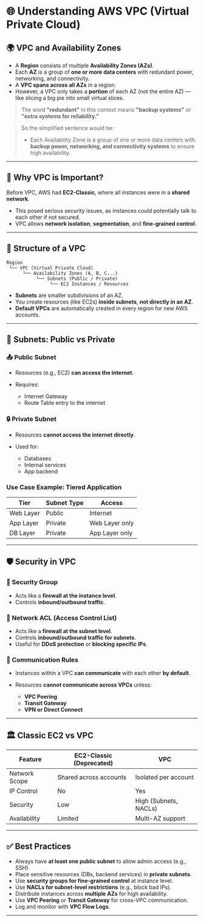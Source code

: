 # 🌐 Understanding AWS VPC (Virtual Private Cloud)

## 🌍 VPC and Availability Zones

* A **Region** consists of multiple **Availability Zones (AZs)**.
* Each **AZ** is a group of **one or more data centers** with redundant power, networking, and connectivity.
* A **VPC spans across all AZs** in a region.
* However, a VPC only takes a **portion** of each AZ (not the entire AZ) — like slicing a big pie into small virtual slices.

> The word **"redundant"** in this context means **"backup systems"** or **"extra systems for reliability."**

> So the simplified sentence would be:
> - Each Availability Zone is a group of one or more data centers with **backup power, networking, and connectivity systems** to ensure high availability.

---

## 🚀 Why VPC is Important?

Before VPC, AWS had **EC2-Classic**, where all instances were in a **shared network**.

* This posed serious security issues, as instances could potentially talk to each other if not secured.
* VPC allows **network isolation**, **segmentation**, and **fine-grained control**.

---

## 🧱 Structure of a VPC

```
Region
 └── VPC (Virtual Private Cloud)
      └── Availability Zones (A, B, C...)
           └── Subnets (Public / Private)
                └── EC2 Instances / Resources
```

* **Subnets** are smaller subdivisions of an AZ.
* You create resources (like EC2s) **inside subnets**, **not directly in an AZ**.
* **Default VPCs** are automatically created in every region for new AWS accounts.

---

## 🔁 Subnets: Public vs Private

### 📤 Public Subnet

* Resources (e.g., EC2) **can access the internet**.
* Requires:

  * Internet Gateway
  * Route Table entry to the internet

### 🔒 Private Subnet

* Resources **cannot access the internet directly**.
* Used for:

  * Databases
  * Internal services
  * App backend

### Use Case Example: Tiered Application

| Tier      | Subnet Type | Access         |
| --------- | ----------- | -------------- |
| Web Layer | Public      | Internet       |
| App Layer | Private     | Web Layer only |
| DB Layer  | Private     | App Layer only |

---

## 🛡️ Security in VPC

### 🔐 Security Group

* Acts like a **firewall at the instance level**.
* Controls **inbound/outbound traffic**.

### 🚧 Network ACL (Access Control List)

* Acts like a **firewall at the subnet level**.
* Controls **inbound/outbound traffic for subnets**.
* Useful for **DDoS protection** or **blocking specific IPs**.

### 🔄 Communication Rules

* Instances within a VPC **can communicate** with each other **by default**.
* Resources **cannot communicate across VPCs** unless:

  * **VPC Peering**
  * **Transit Gateway**
  * **VPN or Direct Connect**

---

## 🏛️ Classic EC2 vs VPC

| Feature       | EC2-Classic (Deprecated) | VPC                   |
| ------------- | ------------------------ | --------------------- |
| Network Scope | Shared across accounts   | Isolated per account  |
| IP Control    | No                       | Yes                   |
| Security      | Low                      | High (Subnets, NACLs) |
| Availability  | Limited                  | Multi-AZ support      |

---

## ✅ Best Practices

* Always have **at least one public subnet** to allow admin access (e.g., SSH).
* Place sensitive resources (DBs, backend services) in **private subnets**.
* Use **security groups for fine-grained control** at instance level.
* Use **NACLs for subnet-level restrictions** (e.g., block bad IPs).
* Distribute instances across **multiple AZs** for high availability.
* Use **VPC Peering** or **Transit Gateway** for cross-VPC communication.
* Log and monitor with **VPC Flow Logs**.

---
